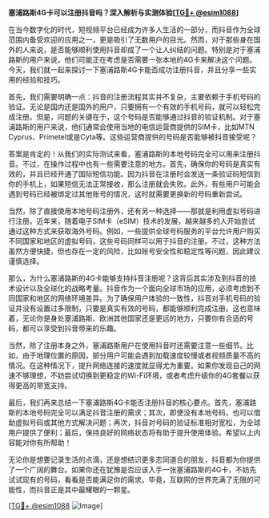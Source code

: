 **塞浦路斯4G卡可以注册抖音吗？深入解析与实测体验[[TG💪+ @esim1088](https://t.me/s/esim1088)]**

在当今数字化的时代，短视频平台已经成为许多人生活的一部分，而抖音作为全球范围内备受欢迎的应用之一，更是吸引了无数用户的目光。然而，对于那些身在国外的人来说，是否能够顺利使用抖音却成了一个让人纠结的问题。特别是对于塞浦路斯的用户来说，他们可能正在考虑是否需要一张本地的4G卡来解决这个问题。今天，我们就一起来探讨一下塞浦路斯4G卡能否成功注册抖音，并且分享一些实用的经验和技巧。

首先，我们需要明确一点：抖音的注册流程其实并不复杂，主要依赖于手机号码的验证。无论是国内还是国外的用户，只要拥有一个有效的手机号码，就可以轻松完成注册。但是，问题的关键在于，这个号码是否能够通过抖音的验证机制。对于塞浦路斯的用户来说，他们通常会使用当地的电信运营商提供的SIM卡，比如MTN Cyprus、Primetel或是Cyta等。这些运营商提供的号码是否能够被抖音接受呢？

答案是肯定的！从我们的实际测试来看，塞浦路斯的本地号码完全可以用来注册抖音。不过，在操作过程中也有一些需要注意的地方。首先，确保你的号码是真实有效的，并且已经开通了国际短信功能。因为抖音在注册时会发送一条验证码短信到你的手机上，如果短信无法正常接收，那么注册就会失败。此外，有些用户可能会遇到号码已经被绑定过其他账号的情况，这时就需要更换新的号码重新尝试。

当然，除了直接使用本地号码注册外，还有另一种选择——那就是利用虚拟号码进行注册。近年来，随着电子SIM卡（eSIM）技术的发展，越来越多的人开始尝试通过这种方式来获取海外号码。例如，一些提供全球号码服务的平台允许用户购买不同国家和地区的虚拟号码，这些号码同样可以用于抖音的注册。不过，这种方法虽然方便快捷，但也存在一定的风险，比如账号安全性和稳定性等问题，因此建议谨慎选择。

那么，为什么塞浦路斯的4G卡能够支持抖音注册呢？这背后其实涉及到抖音的技术设计以及全球化的战略考量。抖音作为一个面向全球市场的应用，必须考虑到不同国家和地区的网络环境差异。为了确保用户体验的一致性，抖音对手机号码的验证并没有设置过多限制，只要是真实有效的号码，都能够顺利完成注册。这也意味着，无论你是身处塞浦路斯、欧洲其他国家还是更远的地方，只要你有合适的号码，都可以享受到抖音带来的乐趣。

当然，除了注册本身之外，塞浦路斯用户在使用抖音时还需要注意一些细节。比如，由于地理位置的原因，部分用户可能会遇到加载速度较慢或者视频质量不高的情况。在这种情况下，提升网络连接的速度就显得尤为重要。如果你发现自己的网速不够理想，不妨尝试切换到更稳定的Wi-Fi环境，或者考虑升级你的4G套餐以获得更高的带宽支持。

最后，我们再来总结一下塞浦路斯4G卡能否注册抖音的核心要点。首先，塞浦路斯的本地号码完全可以满足抖音注册的需求；其次，即使没有本地号码，也可以借助虚拟号码或其他方式解决问题；再次，抖音对号码的验证标准相对宽松，为全球用户提供了便利；最后，保持良好的网络状态将有助于提升使用体验。希望以上内容能对你有所帮助！

无论你是想要记录生活的点滴，还是想结识更多志同道合的朋友，抖音都为你提供了一个广阔的舞台。如果你还在犹豫是否应该入手一张塞浦路斯的4G卡，不妨先试试现有的号码，看看是否能满足你的需求。毕竟，互联网的世界充满了无限的可能性，而抖音正是其中最耀眼的一颗星。

[[TG💪+ @esim1088](https://t.me/s/esim1088) ![Image](https://i.postimg.cc/4NQfJmqS/Snipaste-2025-05-13-00-14-12.png)]